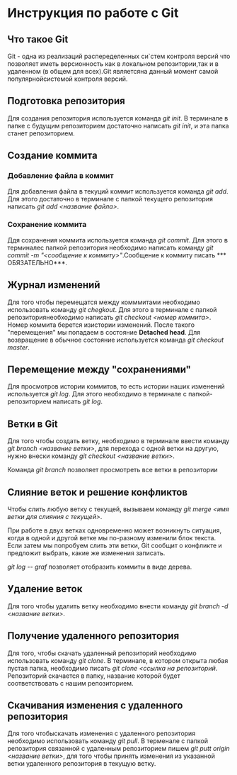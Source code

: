 # Инструкция по работе с Git

## Что такое Git
Git - одна из реализаций распеределенных си`стем контроля версий что позволяет иметь версионность как в локальном репозитории,так и в удаленном (в общем для всех).Git являетсяна данный момент самой популярнойсистемой контроля версий. 

## Подготовка репозитория
 Для создания репозитория используется команда *git init*. В терминале в папке с будущим репозиторием достаточно написать *git init*, и эта папка станет репозиторием. 

## Создание коммита

 ### Добавление файла в коммит
 Для добавления файла в текуций коммит используется команда *git add*. Для этого достаточно в терминале с папкой текущего репозитория написать *git add <название файла>*.

### Сохранение коммита
Ддя сохранения коммита используется команда *git commit*. Для этого в терминалес папкой репозитория необходимо написать команду *git commit -m "<сообщение к коммиту>"*.Сообщение к коммиту писать *** ОБЯЗАТЕЛЬНО***.

## Журнал изменений

Для того чтобы перемещатся между комммитами необходимо использовать команду *git chegkout*. Для этого в терминале с папкой репозиториянеобходимо написать *git checkout <номер коммита>*. Номер коммита  берется изистории изменений. После такого "перемещения" мы попадаем в состояние **Detached head**. Для возвращение в обычное состояние используется команда *git checkout master*.

## Перемещение между "сохранениями"

Для просмотров истории коммитов, то есть истории наших изменений используется *git log*. Для этого необходимо в терминале с папкой-репозиторием написать *git log*.

## Ветки в Git

Для того чтобы создать ветку, необходимо в терминале ввести команду *git branch <название ветки>*, для перехода с одной ветки на другую, нужно внески команду *git checkout <название ветки*>. 

Команда *git branch* позволяет просмотреть все ветки в репозитории 
## Слияние веток и решение конфликтов

Чтобы слить любую ветку с текущей, вызываем команду *git merge <имя ветки для слияния с текущей>*.

При работе в двух ветках одновременно может возникнуть ситуация, когда в одной и другой ветке мы по-разному изменили блок текста. Если затем мы попробуем слить эти ветки, Git сообщит о конфликте и предложит выбрать, какие же изменения записать.

*git log -- graf* позволяет отобразить коммиты в виде дерева.

## Удаление веток
Для того чтобы удалить ветку необходимо внести команду *git branch -d <название ветки>*.

## Получение удаленного репозитория

Для того, чтобы скачать удаленный репозиторий необходимо использовать команду *git clone*. В терминале, в котором открыта любая пустая папка, необходимо писать *git clone <ссылка на репозиторий*. Репозиторий скачается в папку, название которой будет соответствовать с нашим репозиторием.

## Скачивания изменения с удаленного репозитория

Для того чтобыскачать изменения с удаленного репозитория необходимо использовать команду *git pull*. В терменале с папкой репозитория связанной с удаленным репозиторием пишем *git putt origin <название ветки>*, для того чтобы принять изменения из указанной ветки удаленного репозитория в текущую ветку.
